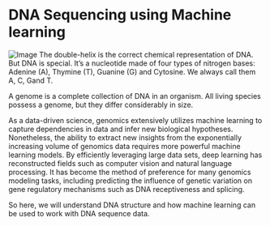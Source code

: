 # DNA Sequencing using Machine learning
![Image](https://github.com/nageshsinghc4/DNA-Sequence-Machine-learning/blob/master/PX000098_PRESENTATION.jpeg)
The double-helix is the correct chemical representation of DNA. But DNA is special. It’s a nucleotide made of four types of nitrogen bases: Adenine (A), Thymine (T), Guanine (G) and Cytosine. We always call them A, C, Gand T.

A genome is a complete collection of DNA in an organism. All living species possess a genome, but they differ considerably in size.

As a data-driven science, genomics extensively utilizes machine learning to capture dependencies in data and infer new biological hypotheses. Nonetheless, the ability to extract new insights from the exponentially increasing volume of genomics data requires more powerful machine learning models. By efficiently leveraging large data sets, deep learning has reconstructed fields such as computer vision and natural language processing. It has become the method of preference for many genomics modeling tasks, including predicting the influence of genetic variation on gene regulatory mechanisms such as DNA receptiveness and splicing.

So here, we will understand DNA structure and how machine learning can be used to work with DNA sequence data.


